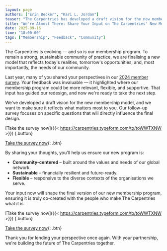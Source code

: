 ```yaml
---  
layout: page  
authors: ["Erin Becker", "Kari L. Jordan"]  
teaser: "The Carpentries has developed a draft vision for the new membership model, and would like your input towards its final design."  
title: "We're Almost There: Share Your Input on The Carpentries' New Membership Model"  
date: 2025-09-16  
time: "18:00:00"  
tags: ["Membership", "Feedback", "Community"]  
---
```


The Carpentries is evolving — and so is our membership program. To remain a strong, sustainable community of practice, we are finalising a new model that reflects today's realities, tomorrow's opportunities, and, most importantly, the needs of our community.

Last year, many of you shared your perspectives in our [2024 member survey](https://carpentries.org/blog/2024/09/launching-the-carpentries-membership-program-survey/). Your feedback was invaluable — it highlighted where our membership program could be more relevant, flexible, and supportive. That input has guided our redesign, and now we're ready to take the next step.

We've developed a draft vision for the new membership model, and we want to make sure it reflects what matters most to you. Our follow-up survey focuses on specific questions that will directly influence the final design.

[Take the survey now]({{< https://carpentries.typeform.com/to/toWWTXNW >}})
{.button}

[Take the survey now](https://carpentries.typeform.com/to/toWWTXNW){: .btn}

By sharing your thoughts, you'll help us ensure our new program is:

* **Community-centered** – built around the values and needs of our global network.  
* **Sustainable** – financially resilient and future-ready.  
* **Flexible** – responsive to the diverse contexts of the organisations we serve.

Your input now will shape the final version of our new membership program, ensuring it is truly co-created with the people who make The Carpentries what it is.

[Take the survey now]({{< https://carpentries.typeform.com/to/toWWTXNW >}})
{.button}

[Take the survey now](https://carpentries.typeform.com/to/toWWTXNW){: .btn}

Thank you for lending your perspective once again. With your partnership, we're building the future of The Carpentries together.